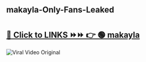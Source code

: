 
 ## makayla-Only-Fans-Leaked

# <h2><a href="https://clipsfans.com/makayla&ref=git">🔗 Click to LINKS ⏩⏩ 👉 🟢 makayla </a></h2>

<a href="https://clipsfans.com/makayla&ref=git" rel="nofollow" data-target="animated-image.originalLink"><img src="https://i.ibb.co.com/xMMVF88/686577567.gif" alt="Viral Video Original" style="max-width: 100%; display: inline-block;" data-target="animated-image.originalImage"></a>
